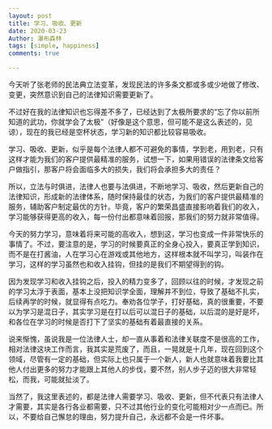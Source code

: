 ```yaml
---
layout: post
title: 学习、吸收、更新
date: 2020-03-23
Author: 瀑布森林
tags: [simple, happiness]
comments: true

---
```


今天听了张老师的民法典立法变革，发现民法的许多条文都或多或少地做了修改、变更，突然意识到自己的法律知识需要更新了。

不过好在我的法律知识也忘得差不多了，已经达到了太极所要求的“忘了你以前所知道的武功，你就学会了太极”（好像是这个意思，但可能不是这么表述的，见谅），现在的我已经是空杯状态，学习新的知识都比较容易吸收。

学习、吸收、更新，似乎是每个法律人都不可避免的事情，学到老，用到老，只有这样才能为我们的客户提供最精准的服务，试想一下，如果用错误的法律条文给客户做指引，那客户将会面临多大的损失，我们将会承担多大的责任？

所以，立法与时俱进，法律人也要与法俱进，不断地学习、吸收，然后更新自己的法律知识，形成新的法律体系，随时保持最佳的状态，为我们的客户提供最精准的服务，辅助客户制定最优的方针。毕竟，客户的繁荣昌盛直接影响着我们的收入，学习能够获得更高的收入，每一份付出都意味着回报，那我们的努力就非常值得。

今天的努力学习，意味着将来可能的高收入，想到这，学习也变成一件非常快乐的事情了。不过，要注意的是，学习的时候要真正的全身心投入，要真正学到知识，而不是在打酱油，人在学习心在游戏或其他地方，这样根本就不叫学习，叫装作在学习，这样的学习虽然也和收入挂钩，但挂的是我们不期望得到的钩。

因为发现学习和收入挂钩之后，投入的精力变多了，回顾以往的时候，才发现之前的学习太浮于表面，基本上没把知识学全面，理解并不到位，导致了基础不扎实，后续再学的时候，就显得有点吃力。奉劝各位学子，打好基础，真的很重要，不要以为学习是混日子，其实学习是在打以后可以混日子的基础，以后混的是好是坏，和各位在学习的时候是否打下了坚实的基础有着最直接的关系。

说来惭愧，虽说我是一位法律人士，却一直从事着和法律关联度不是很高的工作，相对法律这块工作而言，我其实是荒废了，而且，一晃就是十几年，现在回到这个领域，尽管有一定的基础，但实际上也只属于一个新人，新人也就意味着我要比其他人付出更多的努力才能跟上其他人的步伐，要不然，别人步子迈的很大非常轻松，而我，可能就扯淡了。

当然了，我这里表述的，都是法律人需要学习、吸收、更新，但不代表只有法律人才需要，其实是各行各业都需要，只不过其他行业的变化可能相对少一点而已。所以，不要给自己懈怠的理由，努力提升自己，永远都不会是一件坏事。
